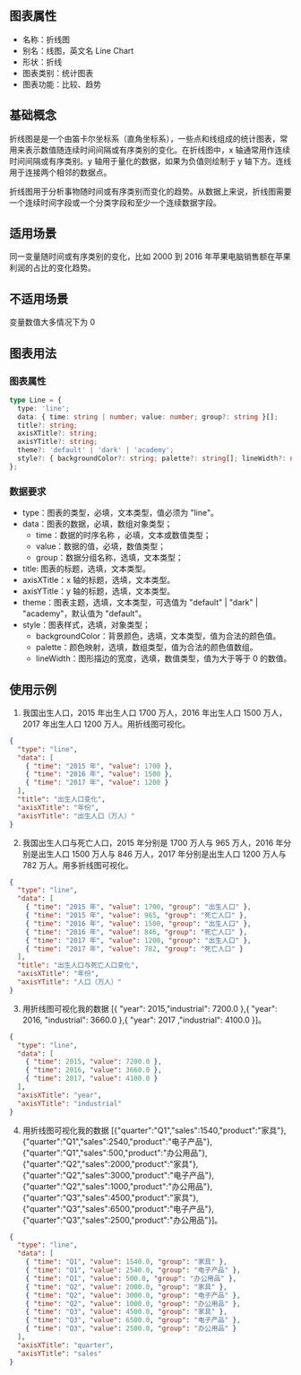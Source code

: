 ## 图表属性

- 名称：折线图
- 别名：线图，英文名 Line Chart
- 形状：折线
- 图表类别：统计图表
- 图表功能：比较、趋势

## 基础概念

折线图是是一个由笛卡尔坐标系（直角坐标系），一些点和线组成的统计图表，常用来表示数值随连续时间间隔或有序类别的变化。在折线图中，x 轴通常用作连续时间间隔或有序类别。y 轴用于量化的数据，如果为负值则绘制于 y 轴下方。连线用于连接两个相邻的数据点。

折线图用于分析事物随时间或有序类别而变化的趋势。从数据上来说，折线图需要一个连续时间字段或一个分类字段和至少一个连续数据字段。

## 适用场景

同一变量随时间或有序类别的变化，比如 2000 到 2016 年苹果电脑销售额在苹果利润的占比的变化趋势。

## 不适用场景

变量数值大多情况下为 0

## 图表用法

### 图表属性

```typescript
type Line = {
  type: 'line';
  data: { time: string | number; value: number; group?: string }[];
  title?: string;
  axisXTitle?: string;
  axisYTitle?: string;
  theme?: 'default' | 'dark' | 'academy';
  style?: { backgroundColor?: string; palette?: string[]; lineWidth?: number };
};
```

### 数据要求

- type：图表的类型，必填，文本类型，值必须为 "line"。
- data：图表的数据，必填，数组对象类型；
  - time：数据的时序名称 ，必填，文本或数值类型；
  - value：数据的值，必填，数值类型；
  - group：数据分组名称，选填，文本类型；
- title: 图表的标题，选填，文本类型。
- axisXTitle：x 轴的标题，选填，文本类型。
- axisYTitle：y 轴的标题，选填，文本类型。
- theme：图表主题，选填，文本类型，可选值为 "default" | "dark" | "academy"，默认值为 "default"。
- style：图表样式，选填，对象类型；
  - backgroundColor：背景颜色，选填，文本类型，值为合法的颜色值。
  - palette：颜色映射，选填，数组类型，值为合法的颜色值数组。
  - lineWidth：图形描边的宽度，选填，数值类型，值为大于等于 0 的数值。

## 使用示例

1. 我国出生人口，2015 年出生人口 1700 万人，2016 年出生人口 1500 万人，2017 年出生人口 1200 万人。用折线图可视化。

```json
{
  "type": "line",
  "data": [
    { "time": "2015 年", "value": 1700 },
    { "time": "2016 年", "value": 1500 },
    { "time": "2017 年", "value": 1200 }
  ],
  "title": "出生人口变化",
  "axisXTitle": "年份",
  "axisYTitle": "出生人口（万人）"
}
```

2. 我国出生人口与死亡人口，2015 年分别是 1700 万人与 965 万人，2016 年分别是出生人口 1500 万人与 846 万人，2017 年分别是出生人口 1200 万人与 782 万人。用多折线图可视化。

```json
{
  "type": "line",
  "data": [
    { "time": "2015 年", "value": 1700, "group": "出生人口" },
    { "time": "2015 年", "value": 965, "group": "死亡人口" },
    { "time": "2016 年", "value": 1500, "group": "出生人口" },
    { "time": "2016 年", "value": 846, "group": "死亡人口" },
    { "time": "2017 年", "value": 1200, "group": "出生人口" },
    { "time": "2017 年", "value": 782, "group": "死亡人口" }
  ],
  "title": "出生人口与死亡人口变化",
  "axisXTitle": "年份",
  "axisYTitle": "人口（万人）"
}
```

3. 用折线图可视化我的数据 [{ "year": 2015,"industrial": 7200.0 },{ "year": 2016, "industrial": 3660.0 },{ "year": 2017 ,"industrial": 4100.0 }]。

```json
{
  "type": "line",
  "data": [
    { "time": 2015, "value": 7200.0 },
    { "time": 2016, "value": 3660.0 },
    { "time": 2017, "value": 4100.0 }
  ],
  "axisXTitle": "year",
  "axisYTitle": "industrial"
}
```

4. 用折线图可视化我的数据 [{"quarter":"Q1","sales":1540,"product":"家具"},{"quarter":"Q1","sales":2540,"product":"电子产品"},{"quarter":"Q1","sales":500,"product":"办公用品"},{"quarter":"Q2","sales":2000,"product":"家具"},{"quarter":"Q2","sales":3000,"product":"电子产品"},{"quarter":"Q2","sales":1000,"product":"办公用品"},{"quarter":"Q3","sales":4500,"product":"家具"},{"quarter":"Q3","sales":6500,"product":"电子产品"},{"quarter":"Q3","sales":2500,"product":"办公用品"}]。

```json
{
  "type": "line",
  "data": [
    { "time": "Q1", "value": 1540.0, "group": "家具" },
    { "time": "Q1", "value": 2540.0, "group": "电子产品" },
    { "time": "Q1", "value": 500.0, "group": "办公用品" },
    { "time": "Q2", "value": 2000.0, "group": "家具" },
    { "time": "Q2", "value": 3000.0, "group": "电子产品" },
    { "time": "Q2", "value": 1000.0, "group": "办公用品" },
    { "time": "Q3", "value": 4500.0, "group": "家具" },
    { "time": "Q3", "value": 6500.0, "group": "电子产品" },
    { "time": "Q3", "value": 2500.0, "group": "办公用品" }
  ],
  "axisXTitle": "quarter",
  "axisYTitle": "sales"
}
```
